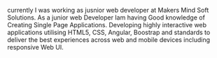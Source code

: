 

currently I was working as jusnior web developer at Makers Mind Soft Solutions. As a junior web Developer Iam  having Good knowledge of Creating Single Page Applications. Developing highly interactive web applications utilising HTML5, CSS, Angular,  Boostrap and standards to deliver the best experiences across web and mobile devices including responsive Web UI.
